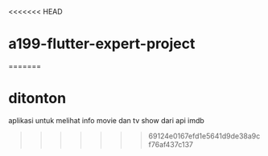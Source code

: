 <<<<<<< HEAD
# a199-flutter-expert-project
=======
# ditonton
aplikasi untuk melihat info movie dan tv show dari api imdb
>>>>>>> 69124e0167efd1e5641d9de38a9cf76af437c137

